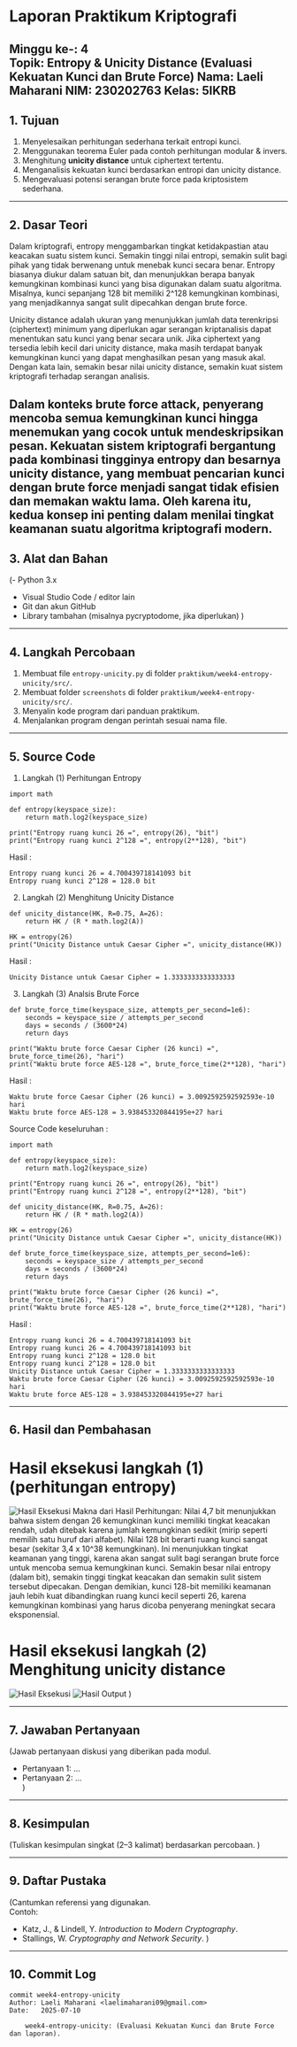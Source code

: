 # Laporan Praktikum Kriptografi
Minggu ke-: 4  
Topik: Entropy & Unicity Distance (Evaluasi Kekuatan Kunci dan Brute Force)
Nama: Laeli Maharani
NIM: 230202763
Kelas: 5IKRB
---

## 1. Tujuan
1. Menyelesaikan perhitungan sederhana terkait entropi kunci.  
2. Menggunakan teorema Euler pada contoh perhitungan modular & invers.  
3. Menghitung **unicity distance** untuk ciphertext tertentu.  
4. Menganalisis kekuatan kunci berdasarkan entropi dan unicity distance.  
5. Mengevaluasi potensi serangan brute force pada kriptosistem sederhana.  
---

## 2. Dasar Teori
Dalam kriptografi, entropy menggambarkan tingkat ketidakpastian atau keacakan suatu sistem kunci. Semakin tinggi nilai entropi, semakin sulit bagi pihak yang tidak berwenang untuk menebak kunci secara benar. Entropy biasanya diukur dalam satuan bit, dan menunjukkan berapa banyak kemungkinan kombinasi kunci yang bisa digunakan dalam suatu algoritma. Misalnya, kunci sepanjang 128 bit memiliki 2^128 kemungkinan kombinasi, yang menjadikannya sangat sulit dipecahkan dengan brute force.

Unicity distance adalah ukuran yang menunjukkan jumlah data terenkripsi (ciphertext) minimum yang diperlukan agar serangan kriptanalisis dapat menentukan satu kunci yang benar secara unik. Jika ciphertext yang tersedia lebih kecil dari unicity distance, maka masih terdapat banyak kemungkinan kunci yang dapat menghasilkan pesan yang masuk akal. Dengan kata lain, semakin besar nilai unicity distance, semakin kuat sistem kriptografi terhadap serangan analisis.

Dalam konteks brute force attack, penyerang mencoba semua kemungkinan kunci hingga menemukan yang cocok untuk mendeskripsikan pesan. Kekuatan sistem kriptografi bergantung pada kombinasi tingginya entropy dan besarnya unicity distance, yang membuat pencarian kunci dengan brute force menjadi sangat tidak efisien dan memakan waktu lama. Oleh karena itu, kedua konsep ini penting dalam menilai tingkat keamanan suatu algoritma kriptografi modern.
---

## 3. Alat dan Bahan
(- Python 3.x  
- Visual Studio Code / editor lain  
- Git dan akun GitHub  
- Library tambahan (misalnya pycryptodome, jika diperlukan)  )

---

## 4. Langkah Percobaan

1. Membuat file `entropy-unicity.py` di folder `praktikum/week4-entropy-unicity/src/`.
2. Membuat folder `screenshots` di folder `praktikum/week4-entropy-unicity/src/`.
2. Menyalin kode program dari panduan praktikum.
3. Menjalankan program dengan perintah sesuai nama file.

---

## 5. Source Code
1. Langkah (1) Perhitungan Entropy
```
import math

def entropy(keyspace_size):
    return math.log2(keyspace_size)

print("Entropy ruang kunci 26 =", entropy(26), "bit")
print("Entropy ruang kunci 2^128 =", entropy(2**128), "bit")
```
Hasil :
```
Entropy ruang kunci 26 = 4.700439718141093 bit
Entropy ruang kunci 2^128 = 128.0 bit
```

2. Langkah (2) Menghitung Unicity Distance
```
def unicity_distance(HK, R=0.75, A=26):
    return HK / (R * math.log2(A))

HK = entropy(26)
print("Unicity Distance untuk Caesar Cipher =", unicity_distance(HK))
```
Hasil :
```
Unicity Distance untuk Caesar Cipher = 1.3333333333333333
```

3. Langkah (3) Analsis Brute Force
```
def brute_force_time(keyspace_size, attempts_per_second=1e6):
    seconds = keyspace_size / attempts_per_second
    days = seconds / (3600*24)
    return days

print("Waktu brute force Caesar Cipher (26 kunci) =", brute_force_time(26), "hari")
print("Waktu brute force AES-128 =", brute_force_time(2**128), "hari")
```
Hasil :
```
Waktu brute force Caesar Cipher (26 kunci) = 3.0092592592592593e-10 hari
Waktu brute force AES-128 = 3.938453320844195e+27 hari
```

Source Code keseluruhan :
```
import math

def entropy(keyspace_size):
    return math.log2(keyspace_size)

print("Entropy ruang kunci 26 =", entropy(26), "bit")
print("Entropy ruang kunci 2^128 =", entropy(2**128), "bit")

def unicity_distance(HK, R=0.75, A=26):
    return HK / (R * math.log2(A))

HK = entropy(26)
print("Unicity Distance untuk Caesar Cipher =", unicity_distance(HK))

def brute_force_time(keyspace_size, attempts_per_second=1e6):
    seconds = keyspace_size / attempts_per_second
    days = seconds / (3600*24)
    return days

print("Waktu brute force Caesar Cipher (26 kunci) =", brute_force_time(26), "hari")
print("Waktu brute force AES-128 =", brute_force_time(2**128), "hari")
```
Hasil :
```
Entropy ruang kunci 26 = 4.700439718141093 bit
Entropy ruang kunci 26 = 4.700439718141093 bit
Entropy ruang kunci 2^128 = 128.0 bit
Entropy ruang kunci 2^128 = 128.0 bit
Unicity Distance untuk Caesar Cipher = 1.3333333333333333
Waktu brute force Caesar Cipher (26 kunci) = 3.0092592592592593e-10 hari
Waktu brute force AES-128 = 3.938453320844195e+27 hari
```

---

## 6. Hasil dan Pembahasan
# Hasil eksekusi langkah (1) (perhitungan entropy)
![Hasil Eksekusi](screenshots/L1-perhitungan-entropy.png)
Makna dari Hasil Perhitungan:
Nilai 4,7 bit menunjukkan bahwa sistem dengan 26 kemungkinan kunci memiliki tingkat keacakan rendah, udah ditebak karena jumlah kemungkinan sedikit (mirip seperti memilih satu huruf dari alfabet).
Nilai 128 bit berarti ruang kunci sangat besar (sekitar 3,4 x 10^38 kemungkinan). Ini menunjukkan tingkat keamanan yang tinggi, karena akan sangat sulit bagi serangan brute force untuk mencoba semua kemungkinan kunci.
Semakin besar nilai entropy (dalam bit), semakin tinggi tingkat keacakan dan semakin sulit sistem tersebut dipecakan. Dengan demikian, kunci 128-bit memiliki keamanan jauh lebih kuat dibandingkan ruang kunci kecil seperti 26, karena kemungkinan kombinasi yang harus dicoba penyerang meningkat secara eksponensial.

# Hasil eksekusi langkah (2) Menghitung unicity distance
![Hasil Eksekusi](screenshots/L2-unicity-distance.png)
![Hasil Output](screenshots/output.png)
)

---

## 7. Jawaban Pertanyaan
(Jawab pertanyaan diskusi yang diberikan pada modul.  
- Pertanyaan 1: …  
- Pertanyaan 2: …  
)
---

## 8. Kesimpulan
(Tuliskan kesimpulan singkat (2–3 kalimat) berdasarkan percobaan.  )

---

## 9. Daftar Pustaka
(Cantumkan referensi yang digunakan.  
Contoh:  
- Katz, J., & Lindell, Y. *Introduction to Modern Cryptography*.  
- Stallings, W. *Cryptography and Network Security*.  )

---

## 10. Commit Log
```
commit week4-entropy-unicity
Author: Laeli Maharani <laelimaharani09@gmail.com>
Date:   2025-07-10

    week4-entropy-unicity: (Evaluasi Kekuatan Kunci dan Brute Force dan laporan).
```
